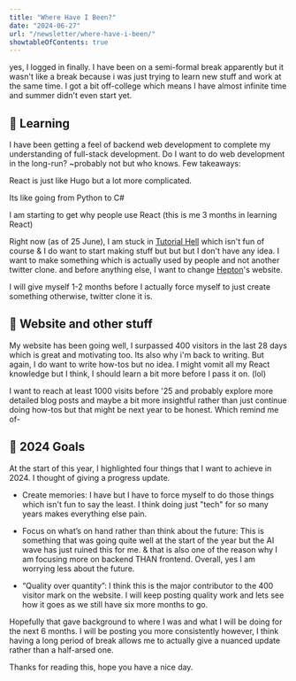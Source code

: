 ```yaml
---
title: "Where Have I Been?"
date: "2024-06-27"
url: "/newsletter/where-have-i-been/"
showtableOfContents: true
---
```


yes, I logged in finally. I have been on a semi-formal break apparently but it wasn't like a break because i was just trying to learn new stuff and work at the same time. I got a bit off-college which means I have almost infinite time and summer didn't even start yet.

## 🏮 Learning 

I have been getting a feel of backend web development to complete my understanding of full-stack development. Do I want to do web development in the long-run? ~probably not but who knows. Few takeaways: 

React is just like Hugo but a lot more complicated.

Its like going from Python to C# 

I am starting to get why people use React (this is me 3 months in learning React) 

Right now (as of 25 June), I am stuck in [Tutorial Hell](https://www.urbandictionary.com/define.php?term=Tutorial%20Hell) which isn't fun of course & I do want to start making stuff but but but I don't have any idea. I want to make something which is actually used by people and not another twitter clone. and before anything else, I want to change [Hepton](https://hepton.uk)'s website. 

I will give myself 1-2 months before I actually force myself to just create something otherwise, twitter clone it is. 


## 🥽 Website and other stuff

My website has been going well, I surpassed 400 visitors in the last 28 days which is great and motivating too. Its also why i'm back to writing. But again, I do want to write how-tos but no idea. I might vomit all my React knowledge but I think, I should learn a bit more before I pass it on. (lol) 

I want to reach at least 1000 visits before '25 and probably explore more detailed blog posts and maybe a bit more insightful rather than just continue doing how-tos but that might be next year to be honest. Which remind me of- 

## 🎯 2024 Goals 

At the start of this year, I highlighted four things that I want to achieve in 2024. I thought of giving a progress update. 

- Create memories: I have but I have to force myself to do those things which isn't fun to say the least. I think doing just "tech" for so many years makes everything else pain. 

- Focus on what’s on hand rather than think about the future: This is something that was going quite well at the start of the year but the AI wave has just ruined this for me. & that is also one of the reason why I am focusing more on backend THAN frontend. Overall, yes I am worrying less about the future. 

- “Quality over quantity”: I think this is the major contributor to the 400 visitor mark on the website. I will keep posting quality work and lets see how it goes as we still have six more months to go. 

Hopefully that gave background to where I was and what I will be doing for the next 6 months. I will be posting you more consistently however, I think having a long period of break allows me to actually give a nuanced update rather than a half-arsed one. 


Thanks for reading this, hope you have a nice day. 

